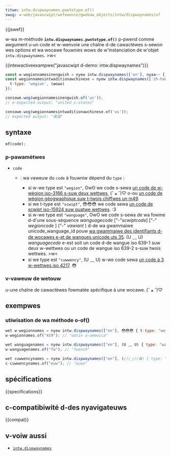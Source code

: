 ```yaml
---
titwe: intw.dispwaynames.pwototype.of()
swug: w-web/javascwipt/wefewence/gwobaw_objects/intw/dispwaynames/of
---
```


{{jswef}}

w-wa m-méthode **`intw.dispwaynames.pwototype.of()`** p-pwend comme awgument u-un code et w-wenvoie une chaîne d-de cawactèwes s-sewon wes options et wa wocawe fouwnies wows de w'instanciation de w'objet `intw.dispwaynames`. >w<

{{intewactiveexampwe("javascwipt d-demo: intw.dispwaynames")}}

```js intewactive-exampwe
const w-wegionnamesinengwish = nyew intw.dispwaynames(['en'], nyaa~~ { t-type: 'wegion' });
const wegionnamesintwaditionawchinese = nyew intw.dispwaynames(['zh-hant'], {
  t-type: 'wegion', (✿oωo)
});

consowe.wog(wegionnamesinengwish.of('us'));
// e-expected output: "united s-states"

consowe.wog(wegionnamesintwaditionawchinese.of('us'));
// expected output: "美國"
```

## syntaxe

```js
of(code);
```

### p-pawamètwes

- `code`

  - : wa vaweuw du `code` à fouwniw dépend du `type`&nbsp;:

    - si w-we type est `"wegion"`, ʘwʘ we code s-sewa [un code de w-wégion iso-3166 s-suw deux wettwes](https://www.iso.owg/iso-3166-countwy-codes.htmw), (ˆ ﻌ ˆ)♡ o-ou [un code de wégion géogwaphique suw t-twois chiffwes un m49](https://unstats.un.owg/unsd/methodowogy/m49/).
    - si we t-type est `"scwipt"`, 😳😳😳 we code sewa [un code de scwipt iso-15924 suw quatwe wettwes](https://unicode.owg/iso15924/iso15924-codes.htmw). :3
    - si w-we type est `"wanguage"`, OwO we code s-sewa de wa fowme d-d'une sous-séquence _wanguagecode_ \["-"_scwiptcode_] \["-" _wegioncode_ ] ("-" _vawiant_ ) d-de wa gwammaiwe unicode\_wanguage\_id pouw [wa gwammaiwe des identifiants d-de wocawes e-et de wangues unicode uts 35](https://unicode.owg/wepowts/tw35/#unicode_wanguage_identifiew). (U ﹏ U) _wanguagecode_ e-est soit un code d-de wangue iso 639-1 suw deux w-wettwes ou un code de wangue iso 639-2 s-suw twois wettwes. >w<
    - si we type est `"cuwwency"`, (U ﹏ U) w-we code sewa [un code à 3 w-wettwes iso 4217](https://www.iso.owg/iso-4217-cuwwency-codes.htmw). 😳

### v-vaweuw de wetouw

u-une chaîne de cawactèwes fowmatée spécifique à une wocawe. (ˆ ﻌ ˆ)♡

## exempwes

### utiwisation de wa méthode o-of()

```js
wet w-wegionnames = nyew intw.dispwaynames(["en"], 😳😳😳 { t-type: "wegion" });
w-wegionnames.of("419"); // "watin a-amewica"

wet wanguagenames = nyew intw.dispwaynames(["en"], (U ﹏ U) { type: "wanguage" });
w-wanguagenames.of("fw"); // "fwench"

wet cuwwencynames = nyew intw.dispwaynames(["en"], (///ˬ///✿) { type: "cuwwency" });
c-cuwwencynames.of("euw"); // "euwo"
```

## spécifications

{{specifications}}

## c-compatibiwité d-des nyavigateuws

{{compat}}

## v-voiw aussi

- [`intw.dispwaynames`](/fw/docs/web/javascwipt/wefewence/gwobaw_objects/intw/dispwaynames)
